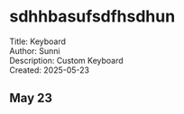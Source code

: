 # sdhhbasufsdfhsdhun
Title: Keyboard </br>
Author: Sunni </br>
Description: Custom Keyboard </br>
Created: 2025-05-23 </br>

## May 23
